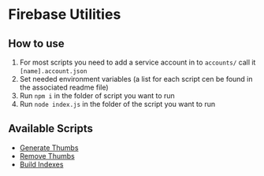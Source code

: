 # Firebase Utilities

## How to use

1. For most scripts you need to add a service account in to `accounts/` call it `[name].account.json`
2. Set needed environment variables (a list for each script cen be found in the associated readme file) 
3. Run `npm i` in the folder of script you want to run
4. Run `node index.js` in the folder of the script you want to run 

## Available Scripts

- [Generate Thumbs](generate-thumbs/README.md)
- [Remove Thumbs](remove-thumbs/README.md)
- [Build Indexes](build-indexes/README.md)
